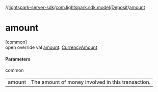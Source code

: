 //[lightspark-server-sdk](../../../index.md)/[com.lightspark.sdk.model](../index.md)/[Deposit](index.md)/[amount](amount.md)

# amount

[common]\
open override val [amount](amount.md): [CurrencyAmount](../-currency-amount/index.md)

#### Parameters

common

| | |
|---|---|
| amount | The amount of money involved in this transaction. |

